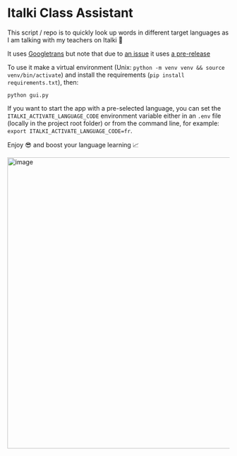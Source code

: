 # Italki Class Assistant

This script / repo is to quickly look up words in different target languages as I am talking with my teachers on Italki 💪

It uses [Googletrans](https://py-googletrans.readthedocs.io/en/latest/) but note that due to [an issue](https://github.com/ssut/py-googletrans/issues/383) it uses [a pre-release](https://pypi.org/project/googletrans/3.1.0a0/)

To use it make a virtual environment (Unix: `python -m venv venv && source venv/bin/activate`) and install the requirements (`pip install requirements.txt`), then:

```
python gui.py
```

If you want to start the app with a pre-selected language, you can set the `ITALKI_ACTIVATE_LANGUAGE_CODE` environment variable either in an `.env` file (locally in the project root folder) or from the command line, for example: `export ITALKI_ACTIVATE_LANGUAGE_CODE=fr`.

Enjoy 😎 and boost your language learning 📈

<img width="661" alt="image" src="https://github.com/bbelderbos/italki-class-assistant/assets/387927/24515798-9f32-40b5-985e-9c424ed5fbe1">

